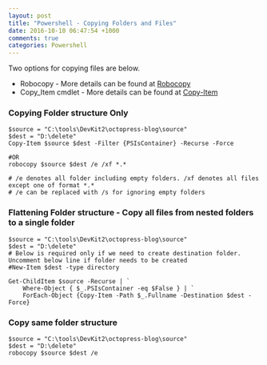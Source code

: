 ```yaml
---
layout: post
title: "Powershell - Copying Folders and Files"
date: 2016-10-10 06:47:54 +1000
comments: true
categories: Powershell
---
```



Two options for copying files are below.



- Robocopy - More details can be found at [Robocopy](https://technet.microsoft.com/en-us/library/cc733145.aspx)
- Copy_Item cmdlet - More details can be found at [Copy-Item](https://msdn.microsoft.com/en-us/powershell/reference/5.1/microsoft.powershell.management/copy-item)


### Copying Folder structure Only ###
``` plain
$source = "C:\tools\DevKit2\octopress-blog\source"
$dest = "D:\delete"
Copy-Item $source $dest -Filter {PSIsContainer} -Recurse -Force

#OR
robocopy $source $dest /e /xf *.*

# /e denotes all folder including empty folders. /xf denotes all files except one of format *.*
# /e can be replaced with /s for ignoring empty folders
```

### Flattening Folder structure - Copy all files from nested folders to a single folder ###

``` plain
$source = "C:\tools\DevKit2\octopress-blog\source"
$dest = "D:\delete"
# Below is required only if we need to create destination folder. Uncomment below line if folder needs to be created
#New-Item $dest -type directory 

Get-ChildItem $source -Recurse | `
    Where-Object { $_.PSIsContainer -eq $False } | `
    ForEach-Object {Copy-Item -Path $_.Fullname -Destination $dest -Force} 
```

### Copy same folder structure ###
``` plain
$source = "C:\tools\DevKit2\octopress-blog\source"
$dest = "D:\delete"
robocopy $source $dest /e
```